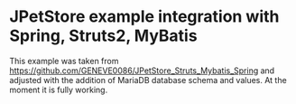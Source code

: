# JPetStore example integration with Spring, Struts2, MyBatis

This example was taken from https://github.com/GENEVE0086/JPetStore_Struts_Mybatis_Spring and adjusted with the addition of MariaDB database schema and values.
At the moment it is fully working.


